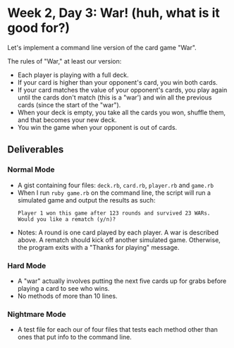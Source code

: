 # Week 2, Day 3: War! (huh, what is it good for?)

Let's implement a command line version of the card game "War".

The rules of "War," at least our version:

* Each player is playing with a full deck.
* If your card is higher than your opponent's card, you win both cards.
* If your card matches the value of your opponent's cards, you play again until the cards don't match (this is a "war') and win all the previous cards (since the start of the "war").
* When your deck is empty, you take all the cards you won, shuffle them, and that becomes your new deck.
* You win the game when your opponent is out of cards.

## Deliverables

### Normal Mode

* A gist containing four files: `deck.rb`, `card.rb`, `player.rb` and `game.rb`
* When I run `ruby game.rb` on the command line, the script will run a simulated game and output the results as such:
  ```
  Player 1 won this game after 123 rounds and survived 23 WARs.
  Would you like a rematch (y/n)?
  ```
* Notes: A round is one card played by each player. A war is described above. A rematch should kick off another simulated game. Otherwise, the program exits with a "Thanks for playing" message.

### Hard Mode

* A "war" actually involves putting the next five cards up for grabs before playing a card to see who wins.
* No methods of more than 10 lines.

### Nightmare Mode

* A test file for each our of four files that tests each method other than ones that put info to the command line.
